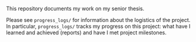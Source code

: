 This repository documents my work on my senior thesis.

Please see `progress_logs/` for information about the logistics of the project. In particular, `progress_logs/` tracks my progress on this project: what have I learned and achieved (reports) and have
I met project milestones.
